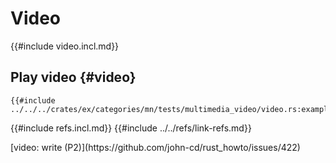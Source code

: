 # Video

{{#include video.incl.md}}

## Play video {#video}

```rust,editable
{{#include ../../../crates/ex/categories/mn/tests/multimedia_video/video.rs:example}}
```

{{#include refs.incl.md}}
{{#include ../../refs/link-refs.md}}

<div class="hidden">
[video: write (P2)](https://github.com/john-cd/rust_howto/issues/422)

</div>
